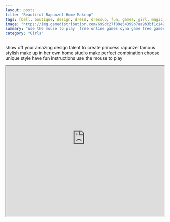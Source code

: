 ```yaml
---
layout: posts
title: "Beautiful Rapunzel Home Makeup"
tags: [ball, boutique, design, dress, dressup, fun, games, girl, magic, makeup, perfect, princess, rapunzel, studio, wedding, free, online, games, oyna, game, free, games, play, play, games]
image: "https://img.gamedistribution.com/699dc27f89e54399b7aa9b3bf1c1492e.jpg"
summary: "use the mouse to play  free online games oyna game free games play play games"
category: "Girls"
---
```


show off your amazing design talent to create princess rapunzel famous stylish make up in her own home studio make perfect combination choose unique style have fun instructions use the mouse to play

<iframe width="100%" height="480px;" src="https://flash.gamedistribution.com?game=699dc27f89e54399b7aa9b3bf1c1492e"></iframe>